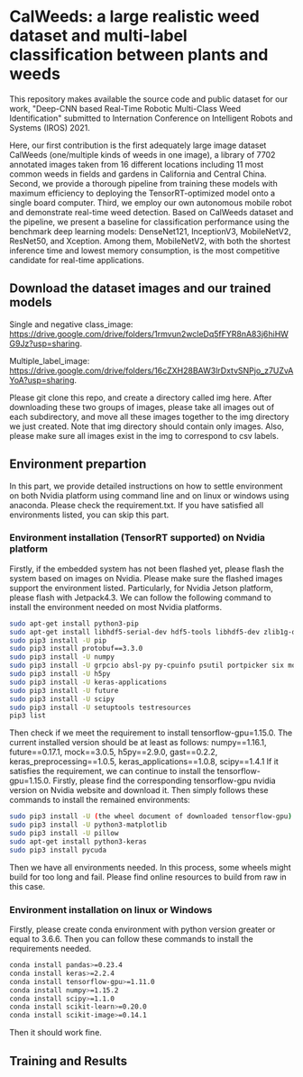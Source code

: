 # CalWeeds: a large realistic weed dataset and multi-label classification between plants and weeds #
This repository makes available the source code and public dataset for our work, "Deep-CNN based Real-Time Robotic Multi-Class Weed Identification" submitted to Internation Conference on Intelligent Robots and Systems (IROS) 2021. 

Here, our first contribution is the first adequately large image dataset CalWeeds (one/multiple kinds of weeds in one image), a library of 7702 annotated images taken from 16 different locations including 11 most common weeds in fields and gardens in California and Central China. Second, we provide a thorough pipeline from training these models with maximum efficiency to deploying the TensorRT-optimized model onto a single board computer. Third, we employ our own autonomous mobile robot and demonstrate real-time weed detection. Based on CalWeeds dataset and the pipeline, we present a baseline for classification performance using the benchmark deep learning models: DenseNet121, InceptionV3, MobileNetV2, ResNet50, and Xception. Among them, MobileNetV2, with both the shortest inference time and lowest memory consumption, is the most competitive candidate for real-time applications.

## Download the dataset images and our trained models ##
Single and negative class_image: https://drive.google.com/drive/folders/1rmvun2wcleDq5fFYR8nA83j6hiHWG9Jz?usp=sharing. 

Multiple_label_image: https://drive.google.com/drive/folders/16cZXH28BAW3lrDxtvSNPjo_z7UZvAYoA?usp=sharing.

Please git clone this repo, and create a directory called img here. 
After downloading these two groups of images, please take all images out of each subdirectory, and move all these images together to the img directory we just created. Note that img directory should contain only images. Also, please make sure all images exist in the img to correspond to csv labels.

## Environment prepartion ##
In this part, we provide detailed instructions on how to settle environment on both Nvidia platform using command line and on linux or windows using anaconda. 
Please check the requirement.txt. If you have satisfied all environments listed, you can skip this part.

### Environment installation (TensorRT supported) on Nvidia platform ###
Firstly, if the embedded system has not been flashed yet, please flash the system based on images on Nvidia. Please make sure the flashed images support the environment listed.
Particularly, for Nvidia Jetson platform, please flash with Jetpack4.3.
We can follow the following command to install the environment needed on most Nvidia platforms. 

```bash
sudo apt-get install python3-pip
sudo apt-get install libhdf5-serial-dev hdf5-tools libhdf5-dev zlib1g-dev zip libjpeg8-dev
sudo pip3 install -U pip
sudo pip3 install protobuf==3.3.0
sudo pip3 install -U numpy
sudo pip3 install -U grpcio absl-py py-cpuinfo psutil portpicker six mock requests gast astor termcolor protobuf keras-preprocessing wrapt google-pasta
sudo pip3 install -U h5py
sudo pip3 install -U keras-applications
sudo pip3 install -U future
sudo pip3 install -U scipy
sudo pip3 install -U setuptools testresources
pip3 list
```

Then check if we meet the requirement to install tensorflow-gpu=1.15.0. The current installed version should be at least as follows:
numpy==1.16.1, future==0.17.1, mock==3.0.5, h5py==2.9.0, gast==0.2.2, keras_preprocessing==1.0.5, keras_applications==1.0.8, scipy==1.4.1
If it satisfies the requirement, we can continue to install the tensorflow-gpu=1.15.0. 
Firstly, please find the corresponding tensorflow-gpu nvidia version on Nvidia website and download it.
Then simply follows these commands to install the remained environments:

```bash
sudo pip3 install -U (the wheel document of downloaded tensorflow-gpu)
sudo pip3 install -U python3-matplotlib
sudo pip3 install -U pillow
sudo apt-get install python3-keras
sudo pip3 install pycuda
```

Then we have all environments needed. In this process, some wheels might build for too long and fail. Please find online resources to build from raw in this case.

### Environment installation on linux or Windows ###
Firstly, please create conda environment with python version greater or equal to 3.6.6. Then you can follow these commands to install the requirements needed. 
```bash  
conda install pandas>=0.23.4
conda install keras>=2.2.4
conda install tensorflow-gpu>=1.11.0
conda install numpy>=1.15.2
conda install scipy>=1.1.0
conda install scikit-learn>=0.20.0
conda install scikit-image>=0.14.1
```
Then it should work fine.

## Training and Results
